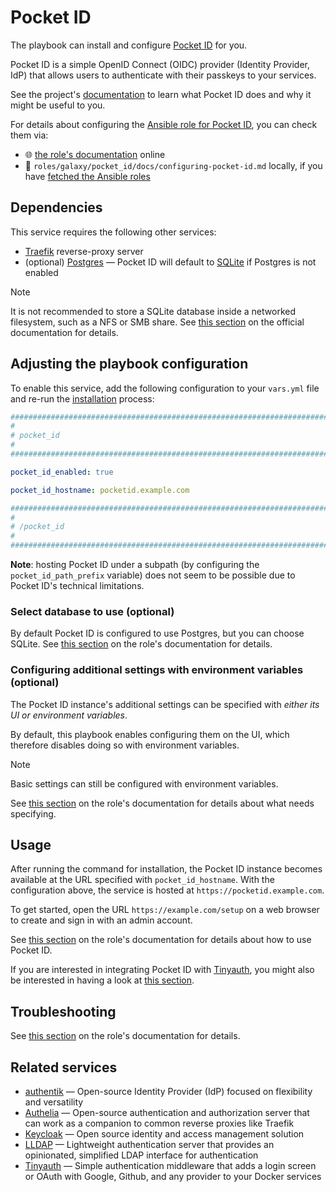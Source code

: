 <!--
SPDX-FileCopyrightText: 2020 - 2024 MDAD project contributors
SPDX-FileCopyrightText: 2020 - 2024 Slavi Pantaleev
SPDX-FileCopyrightText: 2020 Aaron Raimist
SPDX-FileCopyrightText: 2020 Chris van Dijk
SPDX-FileCopyrightText: 2020 Dominik Zajac
SPDX-FileCopyrightText: 2020 Mickaël Cornière
SPDX-FileCopyrightText: 2022 François Darveau
SPDX-FileCopyrightText: 2022 Julian Foad
SPDX-FileCopyrightText: 2022 Warren Bailey
SPDX-FileCopyrightText: 2023 Antonis Christofides
SPDX-FileCopyrightText: 2023 Felix Stupp
SPDX-FileCopyrightText: 2023 Julian-Samuel Gebühr
SPDX-FileCopyrightText: 2023 Pierre 'McFly' Marty
SPDX-FileCopyrightText: 2024 - 2025 Suguru Hirahara

SPDX-License-Identifier: AGPL-3.0-or-later
-->

# Pocket ID

The playbook can install and configure [Pocket ID](https://pocket-id.org) for you.

Pocket ID is a simple OpenID Connect (OIDC) provider (Identity Provider, IdP) that allows users to authenticate with their passkeys to your services.

See the project's [documentation](https://pocket-id.org/docs/) to learn what Pocket ID does and why it might be useful to you.

For details about configuring the [Ansible role for Pocket ID](https://codeberg.org/acioustick/ansible-role-pocket-id), you can check them via:
- 🌐 [the role's documentation](https://codeberg.org/acioustick/ansible-role-pocket-id/src/branch/master/docs/configuring-pocket-id.md) online
- 📁 `roles/galaxy/pocket_id/docs/configuring-pocket-id.md` locally, if you have [fetched the Ansible roles](../installing.md)

## Dependencies

This service requires the following other services:

- [Traefik](traefik.md) reverse-proxy server
- (optional) [Postgres](postgres.md) — Pocket ID will default to [SQLite](https://www.sqlite.org/) if Postgres is not enabled

>[!NOTE]
> It is not recommended to store a SQLite database inside a networked filesystem, such as a NFS or SMB share. See [this section](https://pocket-id.org/docs/configuration/environment-variables#database-connection-string) on the official documentation for details.

## Adjusting the playbook configuration

To enable this service, add the following configuration to your `vars.yml` file and re-run the [installation](../installing.md) process:

```yaml
########################################################################
#                                                                      #
# pocket_id                                                            #
#                                                                      #
########################################################################

pocket_id_enabled: true

pocket_id_hostname: pocketid.example.com

########################################################################
#                                                                      #
# /pocket_id                                                           #
#                                                                      #
########################################################################
```

**Note**: hosting Pocket ID under a subpath (by configuring the `pocket_id_path_prefix` variable) does not seem to be possible due to Pocket ID's technical limitations.

### Select database to use (optional)

By default Pocket ID is configured to use Postgres, but you can choose SQLite. See [this section](https://codeberg.org/acioustick/ansible-role-pocket-id/src/branch/master/docs/configuring-pocket-id.md#specify-database-optional) on the role's documentation for details.

### Configuring additional settings with environment variables (optional)

The Pocket ID instance's additional settings can be specified with *either its UI or environment variables*.

By default, this playbook enables configuring them on the UI, which therefore disables doing so with environment variables.

>[!NOTE]
> Basic settings can still be configured with environment variables.

See [this section](https://codeberg.org/acioustick/ansible-role-pocket-id/src/branch/master/docs/configuring-pocket-id.md#enable-or-disable-overriding-ui-configuration-with-environment-variables) on the role's documentation for details about what needs specifying.

## Usage

After running the command for installation, the Pocket ID instance becomes available at the URL specified with `pocket_id_hostname`. With the configuration above, the service is hosted at `https://pocketid.example.com`.

To get started, open the URL `https://example.com/setup` on a web browser to create and sign in with an admin account.

See [this section](https://codeberg.org/acioustick/ansible-role-pocket-id/src/branch/master/docs/configuring-pocket-id.md#usage) on the role's documentation for details about how to use Pocket ID.

If you are interested in integrating Pocket ID with [Tinyauth](https://tinyauth.app), you might also be interested in having a look at [this section](tinyauth.md#integrating-with-pocket-id).

## Troubleshooting

See [this section](https://codeberg.org/acioustick/ansible-role-pocket-id/src/branch/master/docs/configuring-pocket-id.md#troubleshooting) on the role's documentation for details.

## Related services

- [authentik](authentik.md) — Open-source Identity Provider (IdP) focused on flexibility and versatility
- [Authelia](authelia.md) — Open-source authentication and authorization server that can work as a companion to common reverse proxies like Traefik
- [Keycloak](keycloak.md) — Open source identity and access management solution
- [LLDAP](lldap.md) — Lightweight authentication server that provides an opinionated, simplified LDAP interface for authentication
- [Tinyauth](tinyauth.md) — Simple authentication middleware that adds a login screen or OAuth with Google, Github, and any provider to your Docker services
